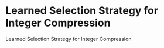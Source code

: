 # Learned Selection Strategy for Integer Compression

Learned Selection Strategy for Integer Compression